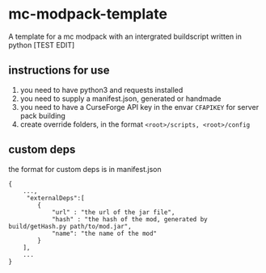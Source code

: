 # mc-modpack-template
A template for a mc modpack with an intergrated buildscript written in python [TEST EDIT]

## instructions for use
1. you need to have python3 and requests installed
2. you need to supply a manifest.json, generated or handmade
3. you need to have a CurseForge API key in the envar `CFAPIKEY` for server pack building
4. create override folders, in the format `<root>/scripts, <root>/config`

## custom deps
the format for custom deps is
in manifest.json
```
{
    ...,
     "externalDeps":[
        {
            "url" : "the url of the jar file",
            "hash" : "the hash of the mod, generated by build/getHash.py path/to/mod.jar",
            "name": "the name of the mod"
        }
    ],
    ...
}
```
